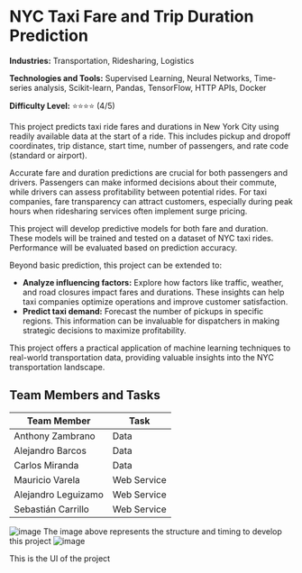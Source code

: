 # NYC Taxi Fare and Trip Duration Prediction

**Industries:** Transportation, Ridesharing, Logistics

**Technologies and Tools:** Supervised Learning, Neural Networks, Time-series analysis, Scikit-learn, Pandas, TensorFlow, HTTP APIs, Docker

**Difficulty Level:** ⭐⭐⭐⭐ (4/5)

This project predicts taxi ride fares and durations in New York City using readily available data at the start of a ride.  This includes pickup and dropoff coordinates, trip distance, start time, number of passengers, and rate code (standard or airport).

Accurate fare and duration predictions are crucial for both passengers and drivers.  Passengers can make informed decisions about their commute, while drivers can assess profitability between potential rides.  For taxi companies, fare transparency can attract customers, especially during peak hours when ridesharing services often implement surge pricing.

This project will develop predictive models for both fare and duration.  These models will be trained and tested on a dataset of NYC taxi rides.  Performance will be evaluated based on prediction accuracy.

Beyond basic prediction, this project can be extended to:

* **Analyze influencing factors:** Explore how factors like traffic, weather, and road closures impact fares and durations.  These insights can help taxi companies optimize operations and improve customer satisfaction.
* **Predict taxi demand:**  Forecast the number of pickups in specific regions. This information can be invaluable for dispatchers in making strategic decisions to maximize profitability.

This project offers a practical application of machine learning techniques to real-world transportation data, providing valuable insights into the NYC transportation landscape.

## Team Members and Tasks

| Team Member           | Task       |
|-----------------------|------------|
| Anthony Zambrano      | Data       |
| Alejandro Barcos	    | Data       |
| Carlos Miranda  	    | Data       |
| Mauricio Varela       | Web Service|
| Alejandro Leguizamo   | Web Service|
| Sebastián Carrillo    | Web Service|


![image](https://github.com/user-attachments/assets/b713f6ca-c30e-46dc-89cf-90c67b195851)
The image above represents the structure and timing to develop this project
![image](https://github.com/user-attachments/assets/594a53fc-4ab9-4df6-8455-8db4f72ba8b8)

This is the UI of the project
